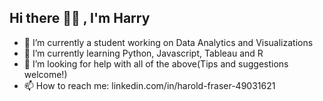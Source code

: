    ## Hi there 👋🏾 , I'm Harry




- 🔭 I’m currently a student working on Data Analytics and Visualizations
- 🌱 I’m currently learning Python, Javascript, Tableau and R
- 🤔 I’m looking for help with all of the above(Tips and suggestions welcome!)
- 📫 How to reach me: linkedin.com/in/harold-fraser-49031621


